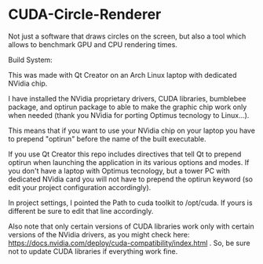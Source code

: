 # CUDA-Circle-Renderer
Not just a software that draws circles on the screen, but also a tool which allows to benchmark GPU and CPU rendering times.

Build System:

This was made with Qt Creator on an Arch Linux laptop with dedicated NVidia chip.

I have installed the NVidia proprietary drivers, CUDA libraries, bumblebee package, and optirun package to able to make the graphic chip work only when needed (thank you NVidia for porting Optimus tecnology to Linux...).

This means that if you want to use your NVidia chip on your laptop you have to prepend "optirun" before the name of the built executable.

If you use Qt Creator this repo includes directives that tell Qt to prepend optirun when launching the application in its various options and modes. If you don't have a laptop with Optimus tecnology, but a tower PC with dedicated NVidia card you will not have to prepend the optirun keyword (so edit your project configuration accordingly).

In project settings, I pointed the Path to cuda toolkit to /opt/cuda. If yours is different be sure to edit that line accordingly.

Also note that only certain versions of CUDA libraries work only with certain versions of the NVidia drivers, as you might check here: https://docs.nvidia.com/deploy/cuda-compatibility/index.html . So, be sure not to update CUDA libraries if everything work fine.
